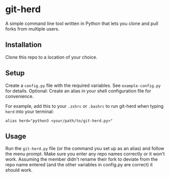 # git-herd

A simple command line tool written in Python that lets you clone and pull forks from multiple users.

## Installation
Clone this repo to a location of your choice.

## Setup
Create a `config.py` file with the required variables. See `example-config.py` for details.
Optional: Create an alias in your shell configuration file for convenience.

For example, add this to your `.zshrc` or `.bashrc` to run git-herd when typing `herd` into your terminal:
```
alias herd="python3 <your/path/to/git-herd.py>"
```

## Usage
Run the `git-herd.py` file (or the command you set up as an alias) and follow the menu prompt.
Make sure you enter any repo names correctly or it won't work.
Assuming the member didn't rename their fork to deviate from the repo name entered (and the other variables in config.py are correct) it should work.
